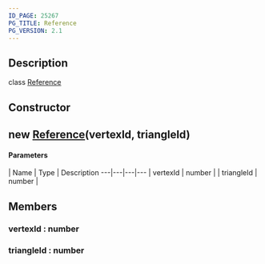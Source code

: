 ```yaml
---
ID_PAGE: 25267
PG_TITLE: Reference
PG_VERSION: 2.1
---
```

## Description

class [Reference](/classes/3.1/Reference)



## Constructor

## new [Reference](/classes/3.1/Reference)(vertexId, triangleId)



#### Parameters
 | Name | Type | Description
---|---|---|---
 | vertexId | number | 
 | triangleId | number | 
## Members

### vertexId : number



### triangleId : number




